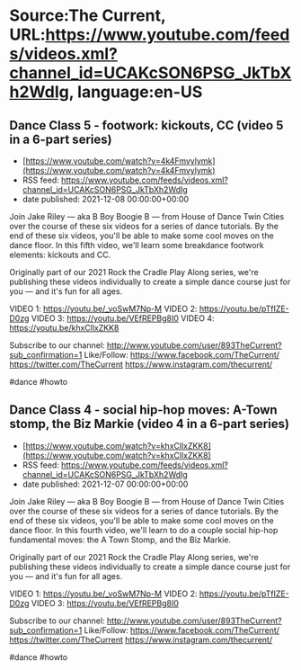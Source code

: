 # Source:The Current, URL:https://www.youtube.com/feeds/videos.xml?channel_id=UCAKcSON6PSG_JkTbXh2WdIg, language:en-US

## Dance Class 5 - footwork: kickouts, CC (video 5 in a 6-part series)
 - [https://www.youtube.com/watch?v=4k4Fmvylymk](https://www.youtube.com/watch?v=4k4Fmvylymk)
 - RSS feed: https://www.youtube.com/feeds/videos.xml?channel_id=UCAKcSON6PSG_JkTbXh2WdIg
 - date published: 2021-12-08 00:00:00+00:00

Join Jake Riley — aka B Boy Boogie B — from House of Dance Twin Cities over the course of these six videos for a series of dance tutorials. By the end of these six videos, you'll be able to make some cool moves on the dance floor. In this fifth video, we'll learn some breakdance footwork elements: kickouts and CC.

Originally part of our 2021 Rock the Cradle Play Along series, we're publishing these videos individually to create a simple dance course just for you — and it's fun for all ages.

VIDEO 1: https://youtu.be/_voSwM7Np-M 
VIDEO 2: https://youtu.be/pTfIZE-D0zg
VIDEO 3: https://youtu.be/VEfREPBg8I0
VIDEO 4: https://youtu.be/khxCllxZKK8

Subscribe to our channel:
http://www.youtube.com/user/893TheCurrent?sub_confirmation=1
Like/Follow:
https://www.facebook.com/TheCurrent/
https://twitter.com/TheCurrent
https://www.instagram.com/thecurrent/

#dance #howto

## Dance Class 4 - social hip-hop moves: A-Town stomp, the Biz Markie (video 4 in a 6-part series)
 - [https://www.youtube.com/watch?v=khxCllxZKK8](https://www.youtube.com/watch?v=khxCllxZKK8)
 - RSS feed: https://www.youtube.com/feeds/videos.xml?channel_id=UCAKcSON6PSG_JkTbXh2WdIg
 - date published: 2021-12-07 00:00:00+00:00

Join Jake Riley — aka B Boy Boogie B — from House of Dance Twin Cities over the course of these six videos for a series of dance tutorials. By the end of these six videos, you'll be able to make some cool moves on the dance floor. In this fourth video, we'll learn to do a couple social hip-hop fundamental moves: the A Town Stomp, and the Biz Markie.

Originally part of our 2021 Rock the Cradle Play Along series, we're publishing these videos individually to create a simple dance course just for you — and it's fun for all ages.

VIDEO 1: https://youtu.be/_voSwM7Np-M 
VIDEO 2: https://youtu.be/pTfIZE-D0zg
VIDEO 3: https://youtu.be/VEfREPBg8I0

Subscribe to our channel:
http://www.youtube.com/user/893TheCurrent?sub_confirmation=1
Like/Follow:
https://www.facebook.com/TheCurrent/
https://twitter.com/TheCurrent
https://www.instagram.com/thecurrent/

#dance #howto

